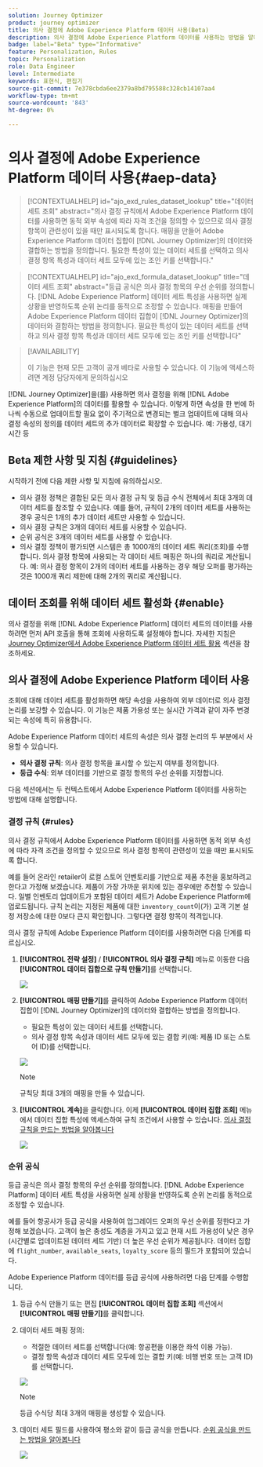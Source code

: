 ```yaml
---
solution: Journey Optimizer
product: journey optimizer
title: 의사 결정에 Adobe Experience Platform 데이터 사용(Beta)
description: 의사 결정에 Adobe Experience Platform 데이터를 사용하는 방법을 알아봅니다.
badge: label="Beta" type="Informative"
feature: Personalization, Rules
topic: Personalization
role: Data Engineer
level: Intermediate
keywords: 표현식, 편집기
source-git-commit: 7e378cbda6ee2379a8bd795588c328cb14107aa4
workflow-type: tm+mt
source-wordcount: '843'
ht-degree: 0%

---
```


# 의사 결정에 Adobe Experience Platform 데이터 사용{#aep-data}

>[!CONTEXTUALHELP]
>id="ajo_exd_rules_dataset_lookup"
>title="데이터 세트 조회"
>abstract="의사 결정 규칙에서 Adobe Experience Platform 데이터를 사용하면 동적 외부 속성에 따라 자격 조건을 정의할 수 있으므로 의사 결정 항목이 관련성이 있을 때만 표시되도록 합니다. 매핑을 만들어 Adobe Experience Platform 데이터 집합이 [!DNL Journey Optimizer]의 데이터와 결합하는 방법을 정의합니다. 필요한 특성이 있는 데이터 세트를 선택하고 의사 결정 항목 특성과 데이터 세트 모두에 있는 조인 키를 선택합니다."

>[!CONTEXTUALHELP]
>id="ajo_exd_formula_dataset_lookup"
>title="데이터 세트 조회"
>abstract="등급 공식은 의사 결정 항목의 우선 순위를 정의합니다. [!DNL Adobe Experience Platform] 데이터 세트 특성을 사용하면 실제 상황을 반영하도록 순위 논리를 동적으로 조정할 수 있습니다. 매핑을 만들어 Adobe Experience Platform 데이터 집합이 [!DNL Journey Optimizer]의 데이터와 결합하는 방법을 정의합니다. 필요한 특성이 있는 데이터 세트를 선택하고 의사 결정 항목 특성과 데이터 세트 모두에 있는 조인 키를 선택합니다"

>[!AVAILABILITY]
>
>이 기능은 현재 모든 고객이 공개 베타로 사용할 수 있습니다. 이 기능에 액세스하려면 계정 담당자에게 문의하십시오

[!DNL Journey Optimizer]을(를) 사용하면 의사 결정을 위해 [!DNL Adobe Experience Platform]의 데이터를 활용할 수 있습니다. 이렇게 하면 속성을 한 번에 하나씩 수동으로 업데이트할 필요 없이 주기적으로 변경되는 벌크 업데이트에 대해 의사 결정 속성의 정의를 데이터 세트의 추가 데이터로 확장할 수 있습니다. 예: 가용성, 대기 시간 등

## Beta 제한 사항 및 지침 {#guidelines}

시작하기 전에 다음 제한 사항 및 지침에 유의하십시오.

* 의사 결정 정책은 결합된 모든 의사 결정 규칙 및 등급 수식 전체에서 최대 3개의 데이터 세트를 참조할 수 있습니다. 예를 들어, 규칙이 2개의 데이터 세트를 사용하는 경우 공식은 1개의 추가 데이터 세트만 사용할 수 있습니다.
* 의사 결정 규칙은 3개의 데이터 세트를 사용할 수 있습니다.
* 순위 공식은 3개의 데이터 세트를 사용할 수 있습니다.
* 의사 결정 정책이 평가되면 시스템은 총 1000개의 데이터 세트 쿼리(조회)를 수행합니다. 의사 결정 항목에 사용되는 각 데이터 세트 매핑은 하나의 쿼리로 계산됩니다. 예: 의사 결정 항목이 2개의 데이터 세트를 사용하는 경우 해당 오퍼를 평가하는 것은 1000개 쿼리 제한에 대해 2개의 쿼리로 계산됩니다.

## 데이터 조회를 위해 데이터 세트 활성화 {#enable}

의사 결정을 위해 [!DNL Adobe Experience Platform] 데이터 세트의 데이터를 사용하려면 먼저 API 호출을 통해 조회에 사용하도록 설정해야 합니다. 자세한 지침은 [Journey Optimizer에서 Adobe Experience Platform 데이터 세트 활용](../data/lookup-aep-data.md) 섹션을 참조하세요.

## 의사 결정에 Adobe Experience Platform 데이터 사용

조회에 대해 데이터 세트를 활성화하면 해당 속성을 사용하여 외부 데이터로 의사 결정 논리를 보강할 수 있습니다. 이 기능은 제품 가용성 또는 실시간 가격과 같이 자주 변경되는 속성에 특히 유용합니다.

Adobe Experience Platform 데이터 세트의 속성은 의사 결정 논리의 두 부분에서 사용할 수 있습니다.

* **의사 결정 규칙**: 의사 결정 항목을 표시할 수 있는지 여부를 정의합니다.
* **등급 수식**: 외부 데이터를 기반으로 결정 항목의 우선 순위를 지정합니다.

다음 섹션에서는 두 컨텍스트에서 Adobe Experience Platform 데이터를 사용하는 방법에 대해 설명합니다.

### 결정 규칙 {#rules}

의사 결정 규칙에서 Adobe Experience Platform 데이터를 사용하면 동적 외부 속성에 따라 자격 조건을 정의할 수 있으므로 의사 결정 항목이 관련성이 있을 때만 표시되도록 합니다.

예를 들어 온라인 retailer이 로컬 스토어 인벤토리를 기반으로 제품 추천을 홍보하려고 한다고 가정해 보겠습니다. 제품이 가장 가까운 위치에 있는 경우에만 추천할 수 있습니다. 일별 인벤토리 업데이트가 포함된 데이터 세트가 Adobe Experience Platform에 업로드됩니다. 규칙 논리는 지정된 제품에 대한 `inventory_count`이(가) 고객 기본 설정 저장소에 대한 0보다 큰지 확인합니다. 그렇다면 결정 항목이 적격입니다.

의사 결정 규칙에 Adobe Experience Platform 데이터를 사용하려면 다음 단계를 따르십시오.

1. **[!UICONTROL 전략 설정]** / **[!UICONTROL 의사 결정 규칙]** 메뉴로 이동한 다음 **[!UICONTROL 데이터 집합으로 규칙 만들기]**&#x200B;를 선택합니다.

   ![](assets/exd-lookup-rule.png)

1. **[!UICONTROL 매핑 만들기]**&#x200B;를 클릭하여 Adobe Experience Platform 데이터 집합이 [!DNL Journey Optimizer]의 데이터와 결합하는 방법을 정의합니다.

   * 필요한 특성이 있는 데이터 세트를 선택합니다.
   * 의사 결정 항목 속성과 데이터 세트 모두에 있는 결합 키(예: 제품 ID 또는 스토어 ID)를 선택합니다.

   ![](assets/exd-lookup-mapping.png)

   >[!NOTE]
   >
   >규칙당 최대 3개의 매핑을 만들 수 있습니다.

1. **[!UICONTROL 계속]**&#x200B;을 클릭합니다. 이제 **[!UICONTROL 데이터 집합 조회]** 메뉴에서 데이터 집합 특성에 액세스하여 규칙 조건에서 사용할 수 있습니다. [의사 결정 규칙을 만드는 방법을 알아봅니다](../experience-decisioning/rules.md#create)

   ![](assets/exd-lookup-menu.png)

### 순위 공식

등급 공식은 의사 결정 항목의 우선 순위를 정의합니다. [!DNL Adobe Experience Platform] 데이터 세트 특성을 사용하면 실제 상황을 반영하도록 순위 논리를 동적으로 조정할 수 있습니다.

예를 들어 항공사가 등급 공식을 사용하여 업그레이드 오퍼의 우선 순위를 정한다고 가정해 보겠습니다. 고객이 높은 충성도 계층을 가지고 있고 현재 시트 가용성이 낮은 경우(시간별로 업데이트된 데이터 세트 기반) 더 높은 우선 순위가 제공됩니다. 데이터 집합에 `flight_number`, `available_seats`, `loyalty_score` 등의 필드가 포함되어 있습니다.

Adobe Experience Platform 데이터를 등급 공식에 사용하려면 다음 단계를 수행합니다.

1. 등급 수식 만들기 또는 편집 **[!UICONTROL 데이터 집합 조회]** 섹션에서 **[!UICONTROL 매핑 만들기]**&#x200B;를 클릭합니다.

1. 데이터 세트 매핑 정의:

   * 적절한 데이터 세트를 선택합니다(예: 항공편을 이용한 좌석 이용 가능).
   * 결정 항목 속성과 데이터 세트 모두에 있는 결합 키(예: 비행 번호 또는 고객 ID)를 선택합니다.

   ![](assets/exd-lookup-formula-mapping.png)

   >[!NOTE]
   >
   >등급 수식당 최대 3개의 매핑을 생성할 수 있습니다.

1. 데이터 세트 필드를 사용하여 평소와 같이 등급 공식을 만듭니다. [순위 공식을 만드는 방법을 알아봅니다](../experience-decisioning/exd-ranking-formulas.md#create-ranking-formula)

   ![](assets/exd-lookup-formula-criteria.png)
